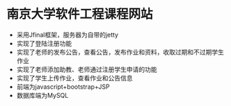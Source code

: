 # 南京大学软件工程课程网站

* 采用Jfinal框架，服务器为自带的jetty
* 实现了登陆注册功能
* 实现了老师的发布公告，查看公告，发布作业和资料，收取过期和不过期学生作业
* 实现了老师添加助教、老师通过注册学生申请的功能
* 实现了学生上传作业，查看作业和公告信息
* 前端为javascript+bootstrap+JSP
* 数据库端为MySQL

